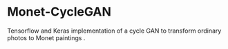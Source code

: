 # Monet-CycleGAN
Tensorflow and Keras implementation of a cycle GAN to transform ordinary photos to Monet paintings .
